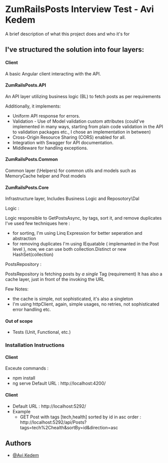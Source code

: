 
# ZumRailsPosts Interview Test - Avi Kedem

A brief description of what this project does and who it's for

## I've structured the solution into four layers:

#### Client
A basic Angular client interacting with the API.

#### ZumRailsPosts.API
An API layer utilizing business logic (BL) to fetch posts as per requirements

Additionally, it implements:

- Uniform API response for errors.
- Validation - Use of Model validation custom attributes  (could've implemented in many ways, starting from plain code validation in the API to validation packages etc., I chose an implementation in between)
- Cross-Origin Resource Sharing (CORS) enabled for all.
- Integration with Swagger for API documentation.
- Middleware for handling exceptions.

#### ZumRailsPosts.Common
Common layer (\Helpers) for common utils and models such as MemoryCache helper and Post models


#### ZumRailsPosts.Core
Infrastructure layer, 
Includes Business Logic and Reposotory\Dal

Logic : 

Logic responsible to GetPostsAsync, by tags, sort it, and remove duplicates 
I've used few techniques here : 
- for sorting, I'm using Linq Expression for better seperation and abstraction
- for removing duplicates I'm using IEquatable ( implemanted in the Post level ), now, we can use both collection.Distinct or new HashSet<Post>(collection)

PostsRepository : 

PostsRepository is fetching posts by *a single* Tag (requirement)
It has also a cache layer, just in front of the invoking the URL

Few Notes: 
- the cache is simple, not sophisticated, it's also a singleton 
- I'm using httpClient, again, simple usages, no retries, not sophisticated error handling etc.

#### Out of scope
- Tests (Unit, Functional, etc.)

### Installation Instructions 

#### Client
Exceute commands : 
- npm install
- ng serve
Default URL : http://localhost:4200/

#### Client

- Default URL : http://localhost:5292/
- Example
    - GET Post with tags [tech,health] sorted by id in asc order : http://localhost:5292/api/Posts?tags=tech%2Chealth&sortBy=id&direction=asc 

## Authors

- [@Avi Kedem](https://www.github.com/AbeKdm)